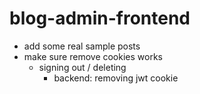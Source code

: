 # blog-admin-frontend

- add some real sample posts
- make sure remove cookies works
  - signing out / deleting
    - backend: removing jwt cookie
